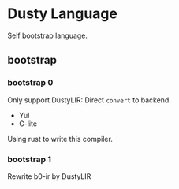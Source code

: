 # Dusty Language

Self bootstrap language.


## bootstrap

### bootstrap 0

Only support DustyLIR: Direct `convert` to backend.

- Yul
- C-lite

Using rust to write this compiler.

### bootstrap 1

Rewrite b0-ir by DustyLIR

